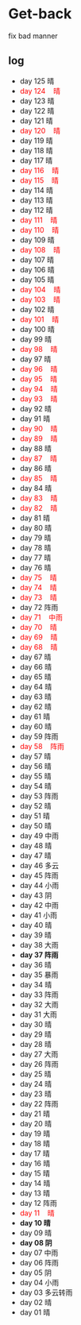 # Get-back
fix bad manner



## log

* day 125    晴
* <font  color="red">day 124    晴</font>
* day 123    晴
* day 122    晴
* day 121    晴
* <font  color="red">day 120    晴</font>
* day 119    晴
* day 118    晴
* day 117    晴
* <font  color="red">day 116    晴</font>
* <font  color="red">day 115    晴</font>
* day 114    晴
* day 113    晴
* day 112    晴
* <font  color="red">day 111    晴</font>
* <font  color="red">day 110    晴</font>
* day 109    晴
* <font  color="red">day 108    晴</font>
* day 107    晴
* day 106    晴
* day 105    晴
* <font  color="red">day 104    晴</font>
* <font  color="red">day 103    晴</font>
* day 102    晴
* <font  color="red">day 101    晴</font>
* day 100    晴
* day 99    晴
* <font  color="red">day 98    晴</font>
* day 97    晴
* <font  color="red">day 96    晴</font>
* <font  color="red">day 95    晴</font>
* <font  color="red">day 94    晴</font>
* <font  color="red">day 93    晴</font>
* day 92    晴
* day 91    晴
* <font  color="red">day 90    晴</font>
* <font  color="red">day 89    晴</font>
* day 88    晴
* <font  color="red">day 87    晴</font>
* day 86    晴
* <font  color="red">day 85    晴</font>
* day 84    晴
* <font  color="red">day 83    晴</font>
* <font  color="red">day 82    晴</font>
* day 81    晴
* day 80    晴
* day 79    晴
* day 78    晴
* day 77    晴
* day 76    晴
* <font  color="red">day 75    晴</font>
* <font  color="red">day 74    晴</font>
* <font  color="red">day 73    晴</font>
* day 72    阵雨
* <font  color="red">day 71    中雨</font>
* <font  color="red">day 70    晴</font>
* <font  color="red">day 69    晴</font>
* <font  color="red">day 68    晴</font>
* day 67    晴
* day 66    晴
* day 65    晴
* day 64    晴
* day 63    晴
* day 62    晴
* day 61    晴
* day 60    晴
* day 59    阵雨
* <font  color="red">day 58    阵雨</font>
* day 57    晴
* day 56    晴
* day 55    晴
* day 54    晴
* day 53    阵雨
* day 52    晴
* day 51    晴
* day 50    晴
* day 49    中雨
* day 48    晴
* day 47    晴
* day 46    多云
* day 45    阵雨
* day 44    小雨
* day 43    阴
* day 42    中雨
* day 41    小雨
* day 40    晴
* day 39    晴
* day 38    大雨
* **day 37    阵雨**
* day 36    晴
* day 35    暴雨
* day 34    晴
* day 33    阵雨
* day 32    大雨  
* day 31    大雨
* day 30    晴
* day 29    晴
* day 28    晴
* day 27    大雨
* day 26    阵雨
* day 25    晴
* day 24    晴
* day 23    晴
* day 22    阵雨
* day 21    晴
* day 20    晴
* day 19    晴
* day 18    晴
* day 17    晴
* day 16    晴
* day 15    晴
* day 14    晴
* day 13    晴
* day 12    阵雨
* <font  color="red">day 11    晴</font>
* **day 10	晴**
* day 09    晴
* **day 08    阴** 
* day 07    中雨
* day 06    阵雨
* day 05    阴
* day 04    小雨
* day 03    多云转雨
* day 02    晴
* day 01    晴